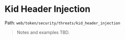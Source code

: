 # Kid Header Injection

Path: `web/token/security/threats/kid_header_injection`

> Notes and examples TBD.
